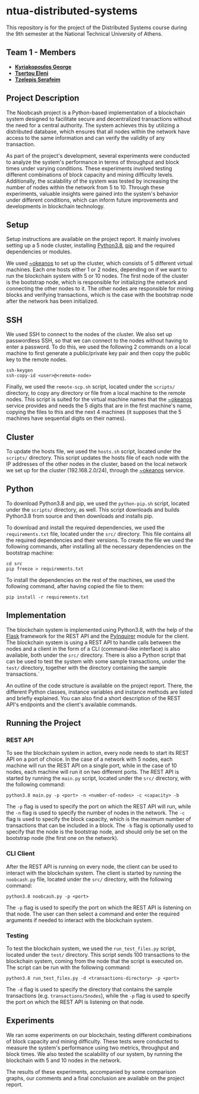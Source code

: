 # ntua-distributed-systems

This repository is for the project of the Distributed Systems course during the 9th semester at the National Technical University of Athens.

## Team 1 - Members

* [**Kyriakopoulos George**](https://github.com/geokyr)
* [**Tsertou Eleni**](https://github.com/ElliT42)
* [**Tzelepis Serafeim**](https://github.com/sertze)

## Project Description

The Noobcash project is a Python-based implementation of a blockchain system designed to facilitate secure and decentralized transactions without the need for a central authority. The system achieves this by utilizing a distributed database, which ensures that all nodes within the network have access to the same information and can verify the validity of any transaction.

As part of the project's development, several experiments were conducted to analyze the system's performance in terms of throughput and block times under varying conditions. These experiments involved testing different combinations of block capacity and mining difficulty levels. Additionally, the scalability of the system was tested by increasing the number of nodes within the network from 5 to 10. Through these experiments, valuable insights were gained into the system's behavior under different conditions, which can inform future improvements and developments in blockchain technology.

## Setup

Setup instructions are available on the project report. It mainly involves setting up a 5 node cluster, installing [Python3.8](https://www.python.org/downloads/release/python-380/), [pip](https://pypi.org/project/pip/) and the required dependencies or modules.

We used [~okeanos](https://astakos.okeanos-knossos.grnet.gr/ui/landing) to set up the cluster, which consists of 5 different virtual machines. Each one hosts either 1 or 2 nodes, depending on if we want to run the blockchain system with 5 or 10 nodes. The first node of the cluster is the bootstrap node, which is responsible for initializing the network and connecting the other nodes to it. The other nodes are responsible for mining blocks and verifying transactions, which is the case with the bootstrap node after the network has been initialized.

## SSH

We used SSH to connect to the nodes of the cluster. We also set up passwordless SSH, so that we can connect to the nodes without having to enter a password. To do this, we used the following 2 commands on a local machine to first generate a public/private key pair and then copy the public key to the remote nodes.
```
ssh-keygen
ssh-copy-id <user>@<remote-node>
```

Finally, we used the `remote-scp.sh` script, located under the `scripts/` directory, to copy any directory or file from a local machine to the remote nodes. This script is suited for the virtual machine names that the [~okeanos](https://astakos.okeanos-knossos.grnet.gr/ui/landing) service provides and needs the 5 digits that are in the first machine's name, copying the files to this and the next 4 machines (it supposes that the 5 machines have sequential digits on their names).

## Cluster

To update the hosts file, we used the `hosts.sh` script, located under the `scripts/` directory. This script updates the hosts file of each node with the IP addresses of the other nodes in the cluster, based on the local network we set up for the cluster (192.168.2.0/24), through the [~okeanos](https://astakos.okeanos-knossos.grnet.gr/ui/landing) service.

## Python

To download Python3.8 and pip, we used the `python-pip.sh` script, located under the `scripts/` directory, as well. This script downloads and builds Python3.8 from source and then downloads and installs pip.

To download and install the required dependencies, we used the `requirements.txt` file, located under the `src/` directory. This file contains all the required dependencies and their versions. To create the file we used the following commands, after installing all the necessary dependencies on the bootstrap machine:
```
cd src
pip freeze > requirements.txt
```

To install the dependencies on the rest of the machines, we used the following command, after having copied the file to them:
```
pip install -r requirements.txt
```

## Implementation

The blockchain system is implemented using Python3.8, with the help of the [Flask](https://flask.palletsprojects.com/en/2.2.x/) framework for the REST API and the [PyInquirer](https://pypi.org/project/PyInquirer/) module for the client. The blockchain system is using a REST API to handle calls between the nodes and a client in the form of a CLI (command-like interface) is also available, both under the `src/` directory. There is also a Python script that can be used to test the system with some sample transactions, under the `test/` directory, together with the directory containing the sample transactions.`

An outline of the code structure is available on the project report. There, the different Python classes, instance variables and instance methods are listed and briefly explained. You can also find a short description of the REST API's endpoints and the client's available commands.

## Running the Project

### REST API

To see the blockchain system in action, every node needs to start its REST API on a port of choice. In the case of a network with 5 nodes, each machine will run the REST API on a single port, while in the case of 10 nodes, each machine will run it on two different ports. The REST API is started by running the `main.py` script, located under the `src/` directory, with the following command:
```
python3.8 main.py -p <port> -n <number-of-nodes> -c <capacity> -b
```

The `-p` flag is used to specify the port on which the REST API will run, while the `-n` flag is used to specify the number of nodes in the network. The `-c` flag is used to specify the block capacity, which is the maximum number of transactions that can be included in a block. The `-b` flag is optionally used to specify that the node is the bootstrap node, and should only be set on the bootstrap node (the first one on the network).

### CLI Client

After the REST API is running on every node, the client can be used to interact with the blockchain system. The client is started by running the `noobcash.py` file, located under the `src/` directory, with the following command:
```
python3.8 noobcash.py -p <port>
```

The `-p` flag is used to specify the port on which the REST API is listening on that node. The user can then select a command and enter the required arguments if needed to interact with the blockchain system.

### Testing

To test the blockchain system, we used the `run_test_files.py` script, located under the `test/` directory. This script sends 100 transactions to the blockchain system, coming from the node that the script is executed on. The script can be run with the following command:
```
python3.8 run_test_files.py -d <transactions-directory> -p <port>
```

The `-d` flag is used to specify the directory that contains the sample transactions (e.g. `transactions/5nodes`), while the `-p` flag is used to specify the port on which the REST API is listening on that node.

## Experiments

We ran some experiments on our blockchain, testing different combinations of block capacity and mining difficulty. These tests were conducted to measure the system's performance using two metrics, throughput and block times. We also tested the scalability of our system, by running the blockchain with 5 and 10 nodes in the network.

The results of these experiments, accompanied by some comparison graphs, our comments and a final conclusion are available on the project report.
